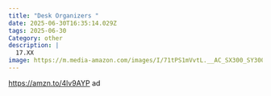 ```yaml
---
title: "Desk Organizers "
date: 2025-06-30T16:35:14.029Z
tags: 2025-06-30
Category: other
description: |
  17.XX
image: https://m.media-amazon.com/images/I/71tPS1mVvtL.__AC_SX300_SY300_QL70_FMwebp_.jpg
---
```

https://amzn.to/4lv9AYP   ad